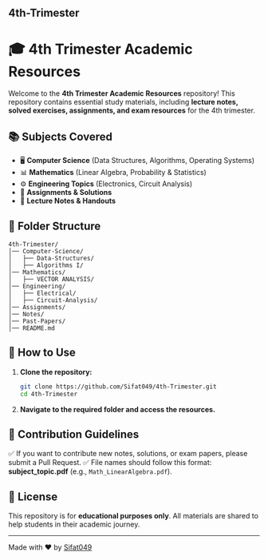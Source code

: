 ## 4th-Trimester

# 🎓 4th Trimester Academic Resources

Welcome to the **4th Trimester Academic Resources** repository! This repository contains essential study materials, including **lecture notes, solved exercises, assignments, and exam resources** for the 4th trimester.

## 📚 Subjects Covered
- 🖥️ **Computer Science** (Data Structures, Algorithms, Operating Systems)
- 📊 **Mathematics** (Linear Algebra, Probability & Statistics)
- ⚙️ **Engineering Topics** (Electronics, Circuit Analysis)
- 📝 **Assignments & Solutions**
- 📖 **Lecture Notes & Handouts**

## 📂 Folder Structure
```
4th-Trimester/
│── Computer-Science/
│   ├── Data-Structures/
│   ├── Algorithms I/
│── Mathematics/
│   ├── VECTOR ANALYSIS/
│── Engineering/
│   ├── Electrical/
│   ├── Circuit-Analysis/
│── Assignments/
│── Notes/
│── Past-Papers/
│── README.md
```

## 🔽 How to Use
1. **Clone the repository:**
   ```bash
   git clone https://github.com/Sifat049/4th-Trimester.git
   cd 4th-Trimester
   ```
2. **Navigate to the required folder and access the resources.**

## 🎯 Contribution Guidelines
✅ If you want to contribute new notes, solutions, or exam papers, please submit a Pull Request.
✅ File names should follow this format: **subject_topic.pdf** (e.g., `Math_LinearAlgebra.pdf`).

## 📜 License
This repository is for **educational purposes only**. All materials are shared to help students in their academic journey.

---  
Made with ❤️ by [Sifat049](https://github.com/Sifat049)  
